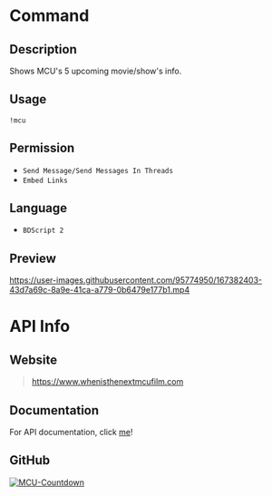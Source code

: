 # Command

## Description

Shows MCU's 5 upcoming movie/show's info.

## Usage

` !mcu `

## Permission

- ` Send Message/Send Messages In Threads `
- ` Embed Links `

## Language

- ` BDScript 2 `

## Preview


https://user-images.githubusercontent.com/95774950/167382403-43d7a69c-8a9e-41ca-a779-0b6479e177b1.mp4



# API Info
 
## Website

> https://www.whenisthenextmcufilm.com

## Documentation

For API documentation, click [me](https://github.com/DiljotSG/MCU-Countdown/blob/develop/docs/API.md)!

## GitHub

[![MCU-Countdown](https://github-readme-stats.vercel.app/api/pin/?username=DiljotSG&repo=MCU-Countdown&theme=dark&hide_border=true)](https://github.com/DiljotSG/MCU-Countdown)
